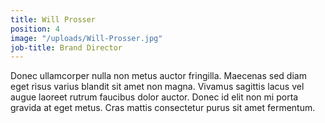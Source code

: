 ```yaml
---
title: Will Prosser
position: 4
image: "/uploads/Will-Prosser.jpg"
job-title: Brand Director
---
```


Donec ullamcorper nulla non metus auctor fringilla. Maecenas sed diam eget risus varius blandit sit amet non magna. Vivamus sagittis lacus vel augue laoreet rutrum faucibus dolor auctor. Donec id elit non mi porta gravida at eget metus. Cras mattis consectetur purus sit amet fermentum.